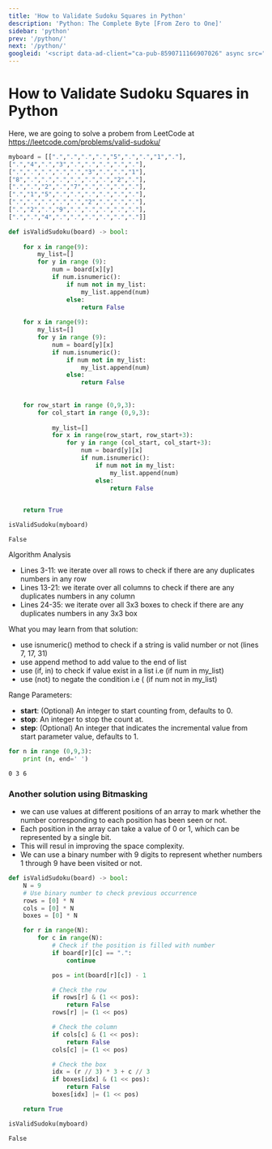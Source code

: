 ```yaml
---
title: 'How to Validate Sudoku Squares in Python'
description: 'Python: The Complete Byte [From Zero to One]'
sidebar: 'python'
prev: '/python/'
next: '/python/'
googleid: '<script data-ad-client="ca-pub-8590711166907026" async src="https://pagead2.googlesyndication.com/pagead/js/adsbygoogle.js"></script>'
---
```


How to Validate Sudoku Squares in Python
=====


Here, we are going to solve a probem from LeetCode at https://leetcode.com/problems/valid-sudoku/


```python
myboard = [[".",".",".",".","5",".",".","1","."],
[".","4",".","3",".",".",".",".","."],
[".",".",".",".",".","3",".",".","1"],
["8",".",".",".",".",".",".","2","."],
[".",".","2",".","7",".",".",".","."],
[".","1","5",".",".",".",".",".","."],
[".",".",".",".",".","2",".",".","."],
[".","2",".","9",".",".",".",".","."],
[".",".","4",".",".",".",".",".","."]]
```


```python
def isValidSudoku(board) -> bool:
    
    for x in range(9):
        my_list=[]
        for y in range (9):
            num = board[x][y]
            if num.isnumeric():
                if num not in my_list:
                    my_list.append(num)
                else:
                    return False
            
    for x in range(9):
        my_list=[]
        for y in range (9):
            num = board[y][x]
            if num.isnumeric():
                if num not in my_list:
                    my_list.append(num)
                else:
                    return False
                     
                        
    for row_start in range (0,9,3):
        for col_start in range (0,9,3):
            
            my_list=[]
            for x in range(row_start, row_start+3):
                for y in range (col_start, col_start+3):
                    num = board[y][x]
                    if num.isnumeric():
                        if num not in my_list:
                            my_list.append(num)
                        else:
                            return False
                      

    return True
```


```python
isValidSudoku(myboard)
```




    False



Algorithm Analysis
- Lines 3-11: we iterate over all rows to check if there are any duplicates numbers in any row
- Lines 13-21: we iterate over all columns to check if there are any duplicates numbers in any column
- Lines 24-35: we iterate over all 3x3 boxes to check if there are any duplicates numbers in any 3x3 box



What you may learn from that solution:
- use  isnumeric() method to check if a string is valid number or not (lines 7, 17, 31)
- use append method to add value to the end of list
- use (if, in) to check if value exist in a list i.e (if num in my_list)
- use (not) to negate the condition i.e ( (if num not in my_list)

Range Parameters:
- **start**: (Optional) An integer to start counting from, defaults to 0.
- **stop**: An integer to stop the count at.
- **step**: (Optional) An integer that indicates the incremental value from start parameter value, defaults to 1.


```python
for n in range (0,9,3):
    print (n, end=' ')
```

    0 3 6 

### Another solution using Bitmasking

- we can use values at different positions of an array to mark whether the number corresponding to each position has been seen or not. 
- Each position in the array can take a value of 0 or 1, which can be represented by a single bit. 
- This will resul in improving the space complexity.
- We can use a binary number with 9 digits to represent whether numbers 1 through 9 have been visited or not.


```python
def isValidSudoku(board) -> bool:
    N = 9
    # Use binary number to check previous occurrence
    rows = [0] * N
    cols = [0] * N
    boxes = [0] * N

    for r in range(N):
        for c in range(N):
            # Check if the position is filled with number
            if board[r][c] == ".":
                continue

            pos = int(board[r][c]) - 1

            # Check the row
            if rows[r] & (1 << pos):
                return False
            rows[r] |= (1 << pos)

            # Check the column
            if cols[c] & (1 << pos):
                return False
            cols[c] |= (1 << pos)

            # Check the box
            idx = (r // 3) * 3 + c // 3
            if boxes[idx] & (1 << pos):
                return False
            boxes[idx] |= (1 << pos)

    return True
```


```python
isValidSudoku(myboard)
```




    False


